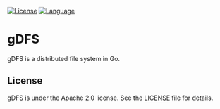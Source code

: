 [![License](https://img.shields.io/badge/License-Apache%202.0-blue.svg)](https://opensource.org/licenses/Apache-2.0)
[![Language](https://img.shields.io/badge/Language-Go-blue.svg)](https://golang.org/)

# gDFS
gDFS is a distributed file system in Go.

## License 

gDFS is under the  Apache 2.0 license. See the [LICENSE](./LICENSE) file for details.